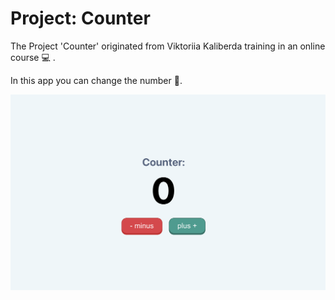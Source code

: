 # Project: Counter

The Project 'Counter' originated from Viktoriia Kaliberda training in an online course 💻 .

In this app you can change the number 🔄.

![start page ](./%D0%A1%D0%BD%D0%B8%D0%BC%D0%BE%D0%BA%20%D1%8D%D0%BA%D1%80%D0%B0%D0%BD%D0%B0%202024-03-12%20%D0%B2%2019.42.57.png)
